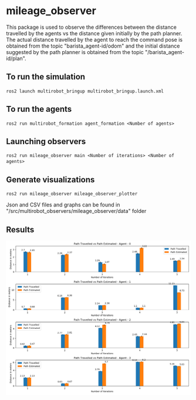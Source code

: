 # mileage_observer
This package is used to observe the differences between the distance travelled by the agents vs the distance given initially by the path planner. The actual distance travelled by the agent to reach the command pose is obtained from the topic "barista_agent-id/odom" and the initial distance suggested by the path planner is obtained from the topic "/barista_agent-id/plan".
## To run the simulation 

```
ros2 launch multirobot_bringup multirobot_bringup.launch.xml

```
## To run the agents

```
ros2 run multirobot_formation agent_formation <Number of agents>
```
## Launching observers

```
ros2 run mileage_observer main <Number of iterations> <Number of agents>

```
## Generate visualizations 

```
ros2 run mileage_observer mileage_observer_plotter

```

Json and CSV files and graphs can be found in "<workspace>/src/multirobot_observers/mileage_observer/data" folder

## Results
![](Agent_mileage_plot.png)